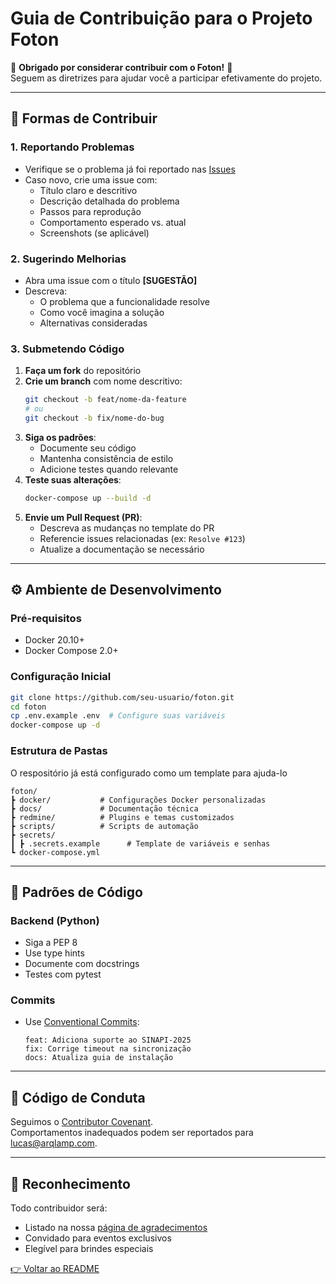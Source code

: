 # Guia de Contribuição para o Projeto Foton

🎉 **Obrigado por considerar contribuir com o Foton!** 🎉  
Seguem as diretrizes para ajudar você a participar efetivamente do projeto.

---

## 🧭 Formas de Contribuir

### 1. Reportando Problemas
- Verifique se o problema já foi reportado nas [Issues](https://github.com/LAMP-LUCAS/foton/issues)
- Caso novo, crie uma issue com:
  - Título claro e descritivo
  - Descrição detalhada do problema
  - Passos para reprodução
  - Comportamento esperado vs. atual
  - Screenshots (se aplicável)

### 2. Sugerindo Melhorias
- Abra uma issue com o título **[SUGESTÃO]**
- Descreva:
  - O problema que a funcionalidade resolve
  - Como você imagina a solução
  - Alternativas consideradas

### 3. Submetendo Código
1. **Faça um fork** do repositório
2. **Crie um branch** com nome descritivo:
   ```bash
   git checkout -b feat/nome-da-feature
   # ou
   git checkout -b fix/nome-do-bug
   ```
3. **Siga os padrões**:
   - Documente seu código
   - Mantenha consistência de estilo
   - Adicione testes quando relevante
4. **Teste suas alterações**:
   ```bash
   docker-compose up --build -d
   ```
5. **Envie um Pull Request (PR)**:
   - Descreva as mudanças no template do PR
   - Referencie issues relacionadas (ex: `Resolve #123`)
   - Atualize a documentação se necessário

---

## ⚙️ Ambiente de Desenvolvimento

### Pré-requisitos
- Docker 20.10+
- Docker Compose 2.0+

### Configuração Inicial
```bash
git clone https://github.com/seu-usuario/foton.git
cd foton
cp .env.example .env  # Configure suas variáveis
docker-compose up -d
```

### Estrutura de Pastas

O respositório já está configurado como um template para ajuda-lo

```
foton/
┣ docker/           # Configurações Docker personalizadas
┣ docs/             # Documentação técnica
┣ redmine/          # Plugins e temas customizados
┣ scripts/          # Scripts de automação
┣ secrets/
┃ ┣ .secrets.example      # Template de variáveis e senhas
┗ docker-compose.yml
```

---

## 📜 Padrões de Código

### Backend (Python)
- Siga a PEP 8
- Use type hints
- Documente com docstrings
- Testes com pytest

### Commits
- Use [Conventional Commits](https://www.conventionalcommits.org):
  ```
  feat: Adiciona suporte ao SINAPI-2025
  fix: Corrige timeout na sincronização
  docs: Atualiza guia de instalação
  ```

---

## 🤝 Código de Conduta
Seguimos o [Contributor Covenant](https://www.contributor-covenant.org).  
Comportamentos inadequados podem ser reportados para lucas@arqlamp.com.

---

## 🎁 Reconhecimento
Todo contribuidor será:
- Listado na nossa [página de agradecimentos](https://mundoaec.com/contributors)
- Convidado para eventos exclusivos
- Elegível para brindes especiais

[👉 Voltar ao README](README.md)
